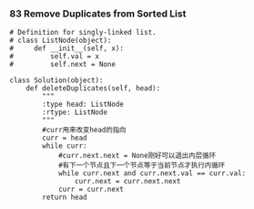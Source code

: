 ### 83	Remove Duplicates from Sorted List

	# Definition for singly-linked list.
	# class ListNode(object):
	#     def __init__(self, x):
	#         self.val = x
	#         self.next = None
	
	class Solution(object):
	    def deleteDuplicates(self, head):
	        """
	        :type head: ListNode
	        :rtype: ListNode
	        """
			#curr用来改变head的指向
	        curr = head
	        while curr:
				#curr.next.next = None刚好可以退出内层循环
				#有下一个节点且下一个节点等于当前节点才执行内循环
	            while curr.next and curr.next.val == curr.val:
	                curr.next = curr.next.next
	            curr = curr.next
	        return head